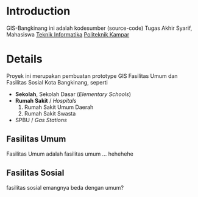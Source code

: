 # Introduction #

GIS-Bangkinang ini adalah kodesumber (source-code) Tugas Akhir Syarif, Mahasiswa [Teknik Informatika](http://tif.poltek-kampar.ac.id/) [Politeknik Kampar](http://poltek-kampar.ac.id/)

# Details #

Proyek ini merupakan pembuatan prototype GIS Fasilitas Umum dan Fasilitas Sosial Kota Bangkinang, seperti
  * **Sekolah**, Sekolah Dasar (_Elementary Schools_)
  * **Rumah Sakit** / _Hospitals_
    1. Rumah Sakit Umum Daerah
    1. Rumah Sakit Swasta
  * SPBU / _Gas Stations_

## Fasilitas Umum ##
Fasilitas Umum adalah fasilitas umum ... hehehehe

## Fasilitas Sosial ##
fasilitas sosial emangnya beda dengan umum?